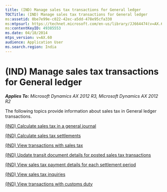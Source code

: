 ```yaml
---
title: (IND) Manage sales tax transactions for General ledger
TOCTitle: (IND) Manage sales tax transactions for General ledger
ms:assetid: 0be7e99e-c022-42ec-a5dd-478e95cfa330
ms:mtpsurl: https://technet.microsoft.com/en-us/library/JJ664474(v=AX.60)
ms:contentKeyID: 49385553
ms.date: 04/18/2014
mtps_version: v=AX.60
audience: Application User
ms.search.region: India
---
```


# (IND) Manage sales tax transactions for General ledger 


_**Applies To:** Microsoft Dynamics AX 2012 R3, Microsoft Dynamics AX 2012 R2_

The following topics provide information about sales tax in General ledger transactions.

[(IND) Calculate sales tax in a general journal](ind-calculate-sales-tax-in-a-general-journal.md)

[(IND) Calculate sales tax settlements](ind-calculate-sales-tax-settlements.md)

[(IND) View transactions with sales tax](ind-view-transactions-with-sales-tax.md)

[(IND) Update transit document details for posted sales tax transactions](ind-update-transit-document-details-for-posted-sales-tax-transactions.md)

[(IND) View sales tax payment details for each settlement period](ind-view-sales-tax-payment-details-for-each-settlement-period.md)

[(IND) View sales tax inquiries](ind-view-sales-tax-inquiries.md)

[(IND) View transactions with customs duty](ind-view-transactions-with-customs-duty.md)

  



